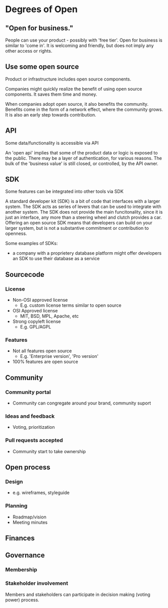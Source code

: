 # Degrees of Open

## "Open for business."

People can use your product - possibly with 'free tier'. Open for business is similar to 'come in'. It is welcoming and friendly, but does not imply any other access or rights.

## Use some open source

Product or infrastructure includes open source components.

Companies might quickly realize the benefit of using open source components. It saves them time and money.

When companies adopt open source, it also benefits the community. Benefits come in the form of a network effect, where the community grows. It is also an early step towards contribution.

## API

Some data/functionality is accessible via API

An 'open api' implies that some of the product data or logic is exposed to the public. There may be a layer of authentication, for various reasons. The bulk of the 'business value' is still closed, or controlled, by the API owner.

## SDK

Some features can be integrated into other tools via SDK

A standard developer kit (SDK) is a bit of code that interfaces with a larger system. The SDK acts as series of levers that can be used to integrate with another system. The SDK does not provide the main funcitonality, since it is just an interface, any more than a steering wheel and clutch provides a car. Offering an open source SDK means that developers can build on your larger system, but is not a substantive commitment or contribution to openness.

Some examples of SDKs:
- a company with a proprietery database platform might offer developers an SDK to use their database as a service

## Sourcecode

### License

* Non-OSI approved license
	* E.g. custom license terms similar to open source
* OSI Approved license
	* MIT, BSD, MPL, Apache, etc
* Strong copyleft license
	* E.g. GPL/AGPL

### Features

* Not all features open source
	* E.g. 'Enterprise version', 'Pro version'
* 100% features are open source

## Community

### Community portal

* Community can congregate around your brand, community suport

### Ideas and feedback

* Voting, prioritization

### Pull requests accepted

* Community start to take ownership

## Open process

### Design

* e.g. wireframes, styleguide

### Planning

* Roadmap/vision
* Meeting minutes

## Finances

## Governance

### Membership

### Stakeholder involvement
Members and stakeholders can participate in decision making (voting power) process.
